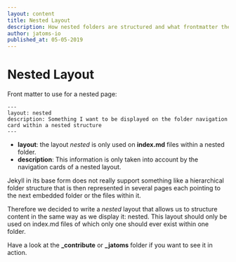 ```yaml
---
layout: content
title: Nested Layout
description: How nested folders are structured and what frontmatter they need
author: jatoms-io
published_at: 05-05-2019
---
```


# Nested Layout


Front matter to use for a nested page:

```
---
layout: nested
description: Something I want to be displayed on the folder navigation card within a nested structure
---
```

* **layout**: the layout *nested* is only used on **index.md** files within a nested folder.
* **description**: This information is only taken into account by the navigation cards of a nested layout.

Jekyll in its base form does not really support something like a hierarchical folder structure that is then represented in several pages each pointing to the next embedded folder or the files within it.

Therefore we decided to write a *nested* layout that allows us to structure content in the same way as we display it: nested.
This layout should only be used on index.md files of which only one should ever exist within one folder.

Have a look at the **_contribute** or **_jatoms** folder if you want to see it in action.